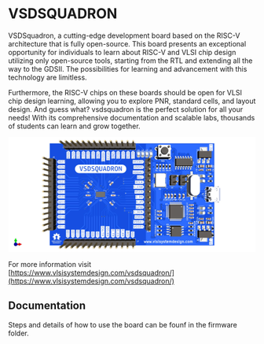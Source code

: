 # VSDSQUADRON

VSDSquadron, a cutting-edge development board based on the RISC-V architecture that is fully open-source. This board presents an exceptional opportunity for individuals to learn about RISC-V and VLSI chip design utilizing only open-source tools, starting from the RTL and extending all the way to the GDSII. The possibilities for learning and advancement with this technology are limitless.

Furthermore, the RISC-V chips on these boards should be open for VLSI chip design learning, allowing you to explore PNR, standard cells, and layout design. And guess what? vsdsquadron is the perfect solution for all your needs! With its comprehensive documentation and scalable labs, thousands of students can learn and grow together.

![top](Resources/squadron-02_TOP.jpg)

For more information visit [https://www.vlsisystemdesign.com/vsdsquadron/](https://www.vlsisystemdesign.com/vsdsquadron/)

## Documentation

Steps and details of how to use the board can be founf in the firmware folder.

